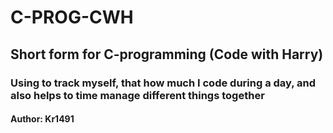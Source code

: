 # C-PROG-CWH
## Short form for C-programming (Code with Harry)

### Using to track myself, that how much I code during a day, and also helps to time manage different things together

#### Author: Kr1491
